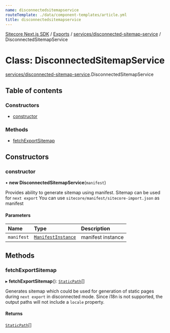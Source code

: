 ```yaml
---
name: disconnectedsitemapservice
routeTemplate: ./data/component-templates/article.yml
title: disconnectedsitemapservice
---
```


[Sitecore Next.js SDK](/docs/nextjs/ref/) / [Exports](/docs/nextjs/ref/modules) / [services/disconnected-sitemap-service](/docs/nextjs/ref/modules/services_disconnected_sitemap_service) / DisconnectedSitemapService

# Class: DisconnectedSitemapService

[services/disconnected-sitemap-service](/docs/nextjs/ref/modules/services_disconnected_sitemap_service).DisconnectedSitemapService

## Table of contents

### Constructors

- [constructor](/docs/nextjs/ref/classes/services_disconnected_sitemap_service/disconnectedsitemapservice#constructor)

### Methods

- [fetchExportSitemap](/docs/nextjs/ref/classes/services_disconnected_sitemap_service/disconnectedsitemapservice#fetchexportsitemap)

## Constructors

### constructor

• **new DisconnectedSitemapService**(`manifest`)

Provides ability to generate sitemap using manifest.
Sitemap can be used for `next export`
You can use `sitecore/manifest/sitecore-import.json` as manifest

#### Parameters

| Name | Type | Description |
| :------ | :------ | :------ |
| `manifest` | [`ManifestInstance`](/docs/nextjs/ref/interfaces/index/manifestinstance) | manifest instance |

## Methods

### fetchExportSitemap

▸ **fetchExportSitemap**(): [`StaticPath`](/docs/nextjs/ref/modules/services_graphql_sitemap_service#staticpath)[]

Generates sitemap which could be used for generation of static pages during `next export` in disconnected mode.
Since i18n is not supported, the output paths will not include a `locale` property.

#### Returns

[`StaticPath`](/docs/nextjs/ref/modules/services_graphql_sitemap_service#staticpath)[]
